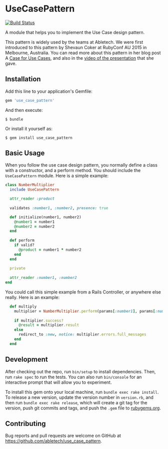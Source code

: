 # UseCasePattern

[![Build Status](https://travis-ci.org/AbleTech/use_case_pattern.svg?branch=master)](https://travis-ci.org/AbleTech/use_case_pattern)

A module that helps you to implement the Use Case design pattern.

This pattern is widely used by the teams at Abletech. We were first introduced to this pattern by Shevaun Coker at RubyConf AU 2015 in Melbourne, Australia. You can read more about this pattern in her blog post A [Case for Use Cases](http://webuild.envato.com/blog/a-case-for-use-cases/), and also in the [video of the presentation](https://rubyconf.eventer.com/rubyconf-australia-2015-1223/a-case-for-use-cases-by-shevaun-coker-1734) that she gave. 

## Installation

Add this line to your application's Gemfile:

```ruby
gem 'use_case_pattern'
```

And then execute:

    $ bundle

Or install it yourself as:

    $ gem install use_case_pattern

## Basic Usage

When you follow the use case design pattern, you normally define a class with a constructor, and a perform method. You should include the `UseCasePattern` module. Here is a simple example:

```ruby 
class NumberMultiplier
  include UseCasePattern

  attr_reader :product
  
  validates :number1, :number2, presence: true

  def initialize(number1, number2)
    @number1 = number1
    @number2 = number2
  end
  
  def perform
    if valid?
      @product = number1 * number2
    end
  end
  
  private
  
  attr_reader :number1, :number2
end
```

You could call this simple example from a Rails Controller, or anywhere else really. Here is an example:

```ruby
  def multiply
    multiplier = NumberMultiplier.perform(params[:number1], params[:number2])
    
    if multiplier.success?
      @result = multiplier.result
    else
      redirect_to :new, notice: multiplier.errors.full_messages
    end
  end
```

## Development

After checking out the repo, run `bin/setup` to install dependencies. Then, run `rake spec` to run the tests. You can also run `bin/console` for an interactive prompt that will allow you to experiment.

To install this gem onto your local machine, run `bundle exec rake install`. To release a new version, update the version number in `version.rb`, and then run `bundle exec rake release`, which will create a git tag for the version, push git commits and tags, and push the `.gem` file to [rubygems.org](https://rubygems.org).

## Contributing

Bug reports and pull requests are welcome on GitHub at https://github.com/abletech/use_case_pattern.
